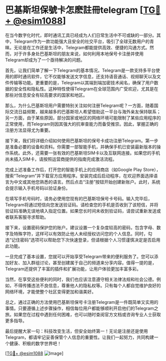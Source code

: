 # 巴基斯坦保號卡怎麽註冊telegram [[TG💪+ @esim1088](https://t.me/s/esim1088)]

在当今数字化时代，即时通讯工具已经成为人们日常生活中不可或缺的一部分。其中，Telegram作为一款功能强大且安全的社交平台，吸引了全球无数用户的青睐。无论是在工作还是生活中，Telegram都能提供高效、便捷的沟通方式。然而，对于许多身处巴基斯坦的朋友来说，如何利用本地保号卡注册并使用Telegram却成为了一个亟待解决的问题。

首先，让我们简单了解一下Telegram的基本情况。Telegram是一款支持多平台使用的即时通讯软件，它不仅能够发送文字信息，还支持语音通话、视频聊天以及文件传输等功能。更重要的是，Telegram以其端到端加密技术闻名，确保了用户数据的安全性和隐私性。这种特性使得Telegram在全球范围内广受欢迎，尤其是在那些对信息安全有较高要求的国家和地区。

那么，为什么巴基斯坦用户需要特别关注如何注册Telegram呢？一方面，随着国际交流日益频繁，越来越多的巴基斯坦人希望借助这一平台与海外亲友保持联系；另一方面，由于某些原因，部分国家或地区的网络环境可能限制了某些应用程序的正常使用，而Telegram则因其强大的抗审查能力而备受推崇。因此，掌握正确的注册方法显得尤为重要。

接下来，我们将详细介绍如何使用巴基斯坦的保号卡成功注册Telegram。第一步是准备必要的设备和资料。你需要一部智能手机，并确保手机已安装最新版本的操作系统。此外，还需要一张有效的巴基斯坦SIM卡以及互联网连接。如果您的手机尚未插入SIM卡，请按照运营商提供的指南完成激活流程。

完成上述准备工作后，打开您的智能手机上的应用商店（如Google Play Store），搜索“Telegram”并下载官方应用程序。安装完成后启动程序，在欢迎界面选择语言为中文或其他您熟悉的语言。然后点击“注册”按钮开始创建新账户。此时，系统会提示输入手机号码以验证身份。

在填写手机号码时，请务必使用您现有的巴基斯坦保号卡号码。输入完毕后，Telegram将通过短信向您发送验证码。请检查您的手机是否收到了该短信，并将验证码准确无误地填入指定位置。如果您长时间未收到验证码，请尝试重新发送或者联系客服寻求帮助。

接下来，设置密码保护您的账户。建议设置一个复杂度较高的密码，包含字母、数字及特殊字符，这样可以有效防止他人未经授权访问您的个人信息。同时，勾选“记住密码”选项可以帮助您下次快速登录，但请根据个人习惯谨慎决定是否启用此功能。

一旦完成了基本设置，您就可以开始享受Telegram带来的便利服务了。您可以添加好友、加入群组讨论，甚至创建属于自己的频道来分享内容。值得一提的是，Telegram还提供了丰富的插件和扩展功能，让用户体验更加丰富多彩。

当然，在享受这些便利的同时，我们也应该注意遵守相关法律法规和社会公德。例如，不得传播违法不良信息，尊重他人的隐私权等。只有每个人都自觉维护良好的网络环境，才能使整个社区变得更加和谐美好。

总之，通过正确的方法使用巴基斯坦保号卡注册Telegram是一件既简单又实用的事情。只要遵循上述步骤操作，相信每位用户都能够顺利开启他们的Telegram之旅。如果您在过程中遇到任何困难，也可以随时查阅官方文档或咨询专业人士获取更多指导。

最后提醒大家一句：科技改变生活，但安全始终第一！无论是注册还是使用Telegram，都请牢记妥善保管个人信息的重要性。让我们一起努力，共同构建一个健康、积极的数字世界吧！

[[TG💪+ @esim1088](https://t.me/s/esim1088) ![Image](https://i.postimg.cc/4NQfJmqS/Snipaste-2025-05-13-00-14-12.png)]